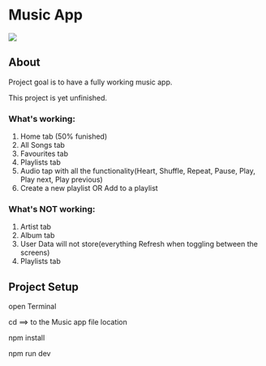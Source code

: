 <h1>Music App</h1>
<img src="https://github.com/GeeGne/Music-Player-App-Vanilla-JS/assets/153669435/30370ab1-d2af-4b6a-9c8a-578b22acba3c">
<h2>About</h2>
<p>Project goal is to have a fully working music app.</p>
<p>This project is yet unfinished.</p>

<h3>What's working:</h3>
<ol>
  <li>Home tab (50% funished)</li>
  <li>All Songs tab</li>
  <li>Favourites tab</li>
  <li>Playlists tab</li>
  <li>Audio tap with all the functionality(Heart, Shuffle, Repeat, Pause, Play, Play next, Play previous)</li>
  <li>Create a new playlist OR Add to a playlist</li>
</ol>

<h3>What's NOT working:</h3>
<ol>
  <li>Artist tab</li>
  <li>Album tab</li>
  <li>User Data will not store(everything Refresh when toggling between the screens)</li>
  <li>Playlists tab</li>
</ol>

<h2>Project Setup</h2>
<p>open Terminal</p>
<p>cd ==> to the Music app file location</p>
<p>npm install</p>
<p>npm run dev</p>
